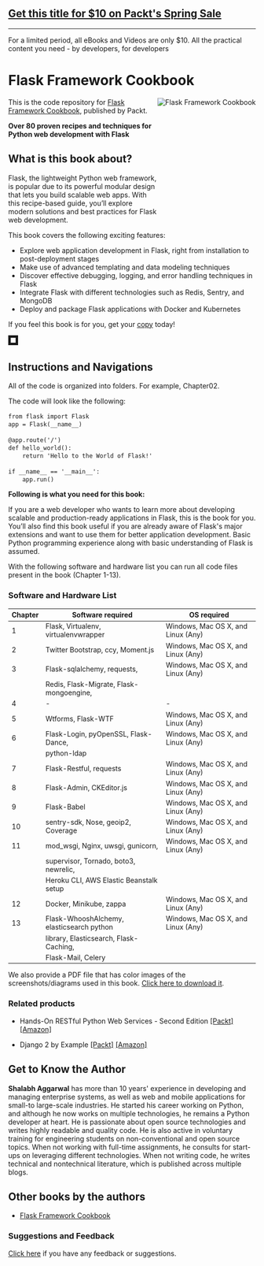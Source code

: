 ## [Get this title for $10 on Packt's Spring Sale](https://www.packt.com/B13060?utm_source=github&utm_medium=packt-github-repo&utm_campaign=spring_10_dollar_2022)
-----
For a limited period, all eBooks and Videos are only $10. All the practical content you need \- by developers, for developers

# Flask Framework Cookbook

<a href="https://www.packtpub.com/web-development/flask-framework-cookbook-second-edition?utm_source=github&utm_medium=repository&utm_campaign=9781789951295"><img src="https://www.packtpub.com/media/catalog/product/cache/e4d64343b1bc593f1c5348fe05efa4a6/9/7/9781789951295-original.png" alt="Flask Framework Cookbook" height="256px" align="right"></a>

This is the code repository for [Flask Framework Cookbook](https://www.packtpub.com/web-development/flask-framework-cookbook-second-edition?utm_source=github&utm_medium=repository&utm_campaign=9781789951295), published by Packt.

**Over 80 proven recipes and techniques for Python web development with Flask**

## What is this book about?
Flask, the lightweight Python web framework, is popular due to its powerful modular design that lets you build scalable web apps. With this recipe-based guide, you’ll explore modern solutions and best practices for Flask web development.

This book covers the following exciting features: 
* Explore web application development in Flask, right from installation to post-deployment stages
* Make use of advanced templating and data modeling techniques
* Discover effective debugging, logging, and error handling techniques in Flask
* Integrate Flask with different technologies such as Redis, Sentry, and MongoDB
* Deploy and package Flask applications with Docker and Kubernetes

If you feel this book is for you, get your [copy](https://www.amazon.com/dp/1789951291) today!

<a href="https://www.packtpub.com/?utm_source=github&utm_medium=banner&utm_campaign=GitHubBanner"><img src="https://raw.githubusercontent.com/PacktPublishing/GitHub/master/GitHub.png" 
alt="https://www.packtpub.com/" border="5" /></a>


## Instructions and Navigations
All of the code is organized into folders. For example, Chapter02.

The code will look like the following:
```
from flask import Flask 
app = Flask(__name__) 
 
@app.route('/') 
def hello_world(): 
    return 'Hello to the World of Flask!' 
 
if __name__ == '__main__': 
    app.run() 
```

**Following is what you need for this book:**

If you are a web developer who wants to learn more about developing scalable and production-ready applications in Flask, this is the book for you. You’ll also find this book useful if you are already aware of Flask's major extensions and want to use them for better application development. Basic Python programming experience along with basic understanding of Flask is assumed.

With the following software and hardware list you can run all code files present in the book (Chapter 1-13).

### Software and Hardware List

| Chapter  | Software required                         | OS required                        |
| -------- | ------------------------------------      | -----------------------------------|
| 1        | Flask, Virtualenv, virtualenvwrapper      | Windows, Mac OS X, and Linux (Any) |
| 2        | Twitter Bootstrap, ccy, Moment.js         | Windows, Mac OS X, and Linux (Any) |
| 3        | Flask-sqlalchemy, requests,               | Windows, Mac OS X, and Linux (Any) |
|          | Redis, Flask-Migrate, Flask-mongoengine,  |                                    |
| 4        | -                                         | -                                  |
| 5        | Wtforms, Flask-WTF                        | Windows, Mac OS X, and Linux (Any) |
| 6        | Flask-Login, pyOpenSSL, Flask-Dance,      | Windows, Mac OS X, and Linux (Any) |                                 
|          |  python-ldap                              |                                    |
| 7        | Flask-Restful, requests                   | Windows, Mac OS X, and Linux (Any) |
| 8        | Flask-Admin, CKEditor.js                  | Windows, Mac OS X, and Linux (Any) |
| 9        | Flask-Babel                               | Windows, Mac OS X, and Linux (Any) |
| 10       | sentry-sdk, Nose, geoip2, Coverage        | Windows, Mac OS X, and Linux (Any) |
| 11       | mod_wsgi, Nginx, uwsgi, gunicorn,         | Windows, Mac OS X, and Linux (Any) |                                   
|          | supervisor, Tornado, boto3, newrelic,     |                                    |                                  
|          | Heroku CLI, AWS Elastic Beanstalk setup   |                                    |
| 12       | Docker, Minikube, zappa                   | Windows, Mac OS X, and Linux (Any) |
| 13       | Flask-WhooshAlchemy, elasticsearch python | Windows, Mac OS X, and Linux (Any) |                                    
|          | library, Elasticsearch, Flask-Caching,    |                                    |
|          | Flask-Mail, Celery                        |                                    |

We also provide a PDF file that has color images of the screenshots/diagrams used in this book. [Click here to download it](https://static.packt-cdn.com/downloads/9781789951295_ColorImages.pdf).


### Related products <Other books you may enjoy>
* Hands-On RESTful Python Web Services - Second Edition [[Packt]](https://www.packtpub.com/application-development/hands-restful-python-web-services-second-edition?utm_source=github&utm_medium=repository&utm_campaign=9781789532227) [[Amazon]](https://www.amazon.com/dp/1789532221)

* Django 2 by Example [[Packt]](https://www.packtpub.com/application-development/django-2-example?utm_source=github&utm_medium=repository&utm_campaign=9781788472487) [[Amazon]](https://www.amazon.com/dp/1788472489)

## Get to Know the Author
**Shalabh Aggarwal**
has more than 10 years' experience in developing and managing enterprise systems, as well as web and mobile applications for small-to large-scale industries. He started his career working on Python, and although he now works on multiple technologies, he remains a Python developer at heart. He is passionate about open source technologies and writes highly readable and quality code. 
He is also active in voluntary training for engineering students on non-conventional and open source topics. When not working with full-time assignments, he consults for start-ups on leveraging different technologies. When not writing code, he writes technical and nontechnical literature, which is published across multiple blogs.

## Other books by the authors
* [Flask Framework Cookbook](https://www.packtpub.com/web-development/flask-framework-cookbook?utm_source=github&utm_medium=repository&utm_campaign=9781783983407)

### Suggestions and Feedback
[Click here](https://docs.google.com/forms/d/e/1FAIpQLSdy7dATC6QmEL81FIUuymZ0Wy9vH1jHkvpY57OiMeKGqib_Ow/viewform) if you have any feedback or suggestions.
